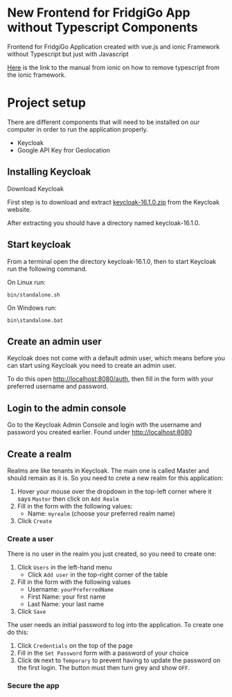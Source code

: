 # New Frontend for FridgiGo App without Typescript Components
Frontend for FridgiGo Application 
created with vue.js and ionic Framework without Typescript but just with Javascript

[Here](https://ionicframework.com/docs/vue/quickstart#build-your-way-with-typescript-or-javascript) is the link to the 
manual from ionic on how to remove typescript from the ionic framework.

# Project setup

There are different components that will need to be installed on our computer in order
to run the application properly. 

+ Keycloak
+ Google API Key fror Geolocation 

## Installing Keycloak

Download Keycloak

First step is to download and extract
[keycloak-16.1.0.zip](https://github.com/keycloak/keycloak/releases/download/16.1.0/keycloak-16.1.0.zip)
from the Keycloak website.

After extracting you should have a directory named keycloak-16.1.0.

## Start keycloak

From a terminal open the directory keycloak-16.1.0, then to start Keycloak run the following command.

On Linux run:
```
bin/standalone.sh
```

On Windows run:
```
bin\standalone.bat
```

## Create an admin user

Keycloak does not come with a default admin user, which means before you can start using Keycloak you need to create an admin user.

To do this open <http://localhost:8080/auth>, then fill in the form with your preferred username and password.

## Login to the admin console
Go to the Keycloak Admin Console and login with the username and password you created earlier.
Found under <http://localhost:8080>

## Create a realm

Realms are like tenants in Keycloak. The main one is called Master and should remain as it is.
So you need to crete a new realm for this application:

1. Hover your mouse over the dropdown in the top-left corner where it says ```Master```
   then click on ```Add Realm```
2. Fill in the form with the following values:
    * Name: ```myrealm``` (choose your preferred realm name)
3. Click ```Create```


### Create a user

There is no user in the realm you just created, so you need to create one:
1. Click ```Users``` in the left-hand menu
    * Click ```Add user``` in the top-right corner of the table
2. Fill in the form with the following values
    * Username: ````yourPreferredName````
    * First Name: your first name
    * Last Name: your last name
3. Click ```Save```

The user needs an initial password to log into the application. To create one do this:

1. Click ```Credentials``` on the top of the page
2. Fill in the ```Set Password``` form with a password of your choice
3. Click ```ON``` next to ```Temporary``` to prevent having to update
   the password on the first login. The button must then turn grey and show ```OFF```.

### Secure the app
